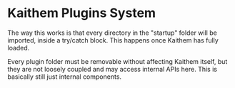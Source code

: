 # Kaithem Plugins System

The way this works is that every directory in the "startup" folder will be imported, inside a try/catch block. This happens once Kaithem has fully loaded.

Every plugin folder must be removable without affecting Kaithem itself, but they are not loosely coupled and may access internal
APIs here.  This is basically still just internal components.